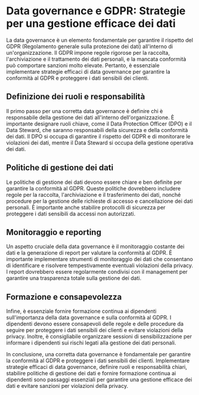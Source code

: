 # Data governance e GDPR: Strategie per una gestione efficace dei dati

La data governance è un elemento fondamentale per garantire il rispetto del GDPR (Regolamento generale sulla protezione dei dati) all'interno di un'organizzazione. Il GDPR impone regole rigorose per la raccolta, l'archiviazione e il trattamento dei dati personali, e la mancata conformità può comportare sanzioni molto elevate. Pertanto, è essenziale implementare strategie efficaci di data governance per garantire la conformità al GDPR e proteggere i dati sensibili dei clienti.

## Definizione dei ruoli e responsabilità

Il primo passo per una corretta data governance è definire chi è responsabile della gestione dei dati all'interno dell'organizzazione. È importante designare ruoli chiave, come il Data Protection Officer (DPO) e il Data Steward, che saranno responsabili della sicurezza e della conformità dei dati. Il DPO si occupa di garantire il rispetto del GDPR e di monitorare le violazioni dei dati, mentre il Data Steward si occupa della gestione operativa dei dati.

## Politiche di gestione dei dati

Le politiche di gestione dei dati devono essere chiare e ben definite per garantire la conformità al GDPR. Queste politiche dovrebbero includere regole per la raccolta, l'archiviazione e il trasferimento dei dati, nonché procedure per la gestione delle richieste di accesso e cancellazione dei dati personali. È importante anche stabilire protocolli di sicurezza per proteggere i dati sensibili da accessi non autorizzati.

## Monitoraggio e reporting

Un aspetto cruciale della data governance è il monitoraggio costante dei dati e la generazione di report per valutare la conformità al GDPR. È importante implementare strumenti di monitoraggio dei dati che consentano di identificare e risolvere tempestivamente eventuali violazioni della privacy. I report dovrebbero essere regolarmente condivisi con il management per garantire una trasparenza totale sulla gestione dei dati.

## Formazione e consapevolezza

Infine, è essenziale fornire formazione continua ai dipendenti sull'importanza della data governance e sulla conformità al GDPR. I dipendenti devono essere consapevoli delle regole e delle procedure da seguire per proteggere i dati sensibili dei clienti e evitare violazioni della privacy. Inoltre, è consigliabile organizzare sessioni di sensibilizzazione per informare i dipendenti sui rischi legati alla gestione dei dati personali.

In conclusione, una corretta data governance è fondamentale per garantire la conformità al GDPR e proteggere i dati sensibili dei clienti. Implementare strategie efficaci di data governance, definire ruoli e responsabilità chiari, stabilire politiche di gestione dei dati e fornire formazione continua ai dipendenti sono passaggi essenziali per garantire una gestione efficace dei dati e evitare sanzioni per violazioni della privacy.